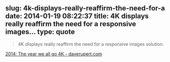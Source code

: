 slug: 4k-displays-really-reaffirm-the-need-for-a
date: 2014-01-19 08:22:37
title: 4K displays really reaffirm the need for a responsive images...
type: quote
---

> 4K displays really reaffirm the need for a responsive images solution.

[2014: The year we all go 4K - daverupert.com](http://daverupert.com/2014/01/4K-RWD/?utm_campaign=0f33e5eedf-Responsive_Design_Weekly_92&utm_medium=email&utm_source=Responsive+Design+Weekly&utm_term=0_df65b6d7c8-0f33e5eedf-58980573)

